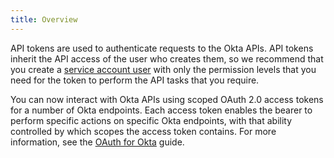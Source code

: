 ```yaml
---
title: Overview
---
```

API tokens are used to authenticate requests to the Okta APIs. API tokens inherit the API access of the user who creates them, so we recommend that you create a [service account user](https://help.okta.com/en/prod/Content/Topics/Security/Administrators.htm?cshid=Security_Administrators#Security_Administrators) with only the permission levels that you need for the token to perform the API tasks that you require.

You can now interact with Okta APIs using scoped OAuth 2.0 access tokens for a number of Okta endpoints. Each access token enables the bearer to perform specific actions on specific Okta endpoints, with that ability controlled by which scopes the access token contains. For more information, see the [OAuth for Okta](/docs/guides/implement-oauth-for-okta/) guide.
<br>
<br>
<NextSectionLink/>